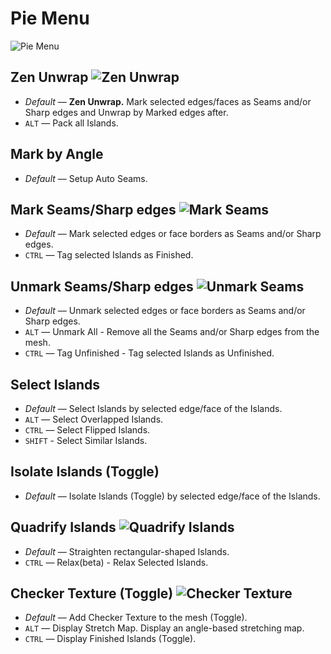 # Pie Menu

![Pie Menu](img/screen/pie.png)

## Zen Unwrap ![Zen Unwrap](img/icons/zen-unwrap@2x.png)

- *Default* — **Zen Unwrap.** Mark selected edges/faces as Seams and/or Sharp edges and Unwrap by Marked edges after.
- `ALT` — Pack all Islands.

## Mark by Angle

- *Default* — Setup Auto Seams.

## Mark Seams/Sharp edges ![Mark Seams](img/icons/mark-seams@2x.png)

- *Default* — Mark selected edges or face borders as Seams and/or Sharp edges.
- `CTRL` — Tag selected Islands as Finished.

## Unmark Seams/Sharp edges ![Unmark Seams](img/icons/unmark-seams@2x.png)

- *Default* — Unmark selected edges or face borders as Seams and/or Sharp edges.
- `ALT` — Unmark All - Remove all the Seams and/or Sharp edges from the mesh.
- `CTRL` — Tag Unfinished - Tag selected Islands as Unfinished.


## Select Islands

- *Default* — Select Islands by selected edge/face of the Islands.
- `ALT` — Select Overlapped Islands.
- `CTRL` — Select Flipped Islands.
- `SHIFT` - Select Similar Islands.

## Isolate Islands (Toggle)

- *Default* — Isolate Islands (Toggle) by selected edge/face of the Islands.

## Quadrify Islands ![Quadrify Islands](img/icons/quadrify_32.png)

- *Default* — Straighten rectangular-shaped Islands.
- `CTRL` — Relax(beta) - Relax Selected Islands.

## Checker Texture (Toggle) ![Checker Texture](img/icons/checker_32.png)

- *Default* — Add Checker Texture to the mesh (Toggle).
- `ALT` — Display Stretch Map. Display an angle-based stretching map.
- `CTRL` — Display Finished Islands (Toggle).